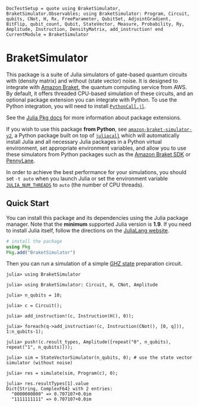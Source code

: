 ```@meta
DocTestSetup = quote using BraketSimulator, BraketSimulator.Observables; using BraketSimulator: Program, Circuit, qubits, CNot, H, Rx, FreeParameter, QubitSet, AdjointGradient, BitFlip, qubit_count, Qubit, StateVector, Measure, Probability, Ry, Amplitude, Instruction, DensityMatrix, add_instruction! end
CurrentModule = BraketSimulator
```

# BraketSimulator

This package is a suite of Julia simulators of gate-based quantum circuits with (density matrix) and without (state vector) noise.
It is designed to integrate with [Amazon Braket](https://aws.amazon.com/braket/), the quantum computing service from AWS.
By default, it offers threaded CPU-based simulation of these circuits, and an optional package extension you can integrate with Python.
To use the Python integration, you will need to install [`PythonCall.jl`](https://github.com/JuliaPy/PythonCall.jl).

See the [Julia Pkg docs](https://pkgdocs.julialang.org/v1/creating-packages/#Conditional-loading-of-code-in-packages-(Extensions)) for more information about package extensions.

If you wish to use this package **from Python**, see [`amazon-braket-simulator-v2`](), a Python package built on top of [`juliacall`](https://pypi.org/project/juliacall/)
which will automatically install Julia and all necessary Julia packages in a Python virtual environment, set appropriate environment variables, and allow you to use
these simulators from Python packages such as the [Amazon Braket SDK](https://github.com/amazon-braket/amazon-braket-sdk-python) or [PennyLane](https://pennylane.ai/).

In order to achieve the best performance for your simulations, you should set `-t auto` when you launch Julia or set the environment variable
[`JULIA_NUM_THREADS`](https://docs.julialang.org/en/v1/manual/environment-variables/#JULIA_NUM_THREADS) to `auto` (the number of CPU threads).

## Quick Start

You can install this package and its dependencies using the Julia package manager. Note that the **minimum** supported Julia version is **1.9**. If you need to install Julia itself,
follow the directions on the [JuliaLang website](https://julialang.org/downloads/).
```julia
# install the package
using Pkg
Pkg.add("BraketSimulator")
```

Then you can run a simulation of a simple [GHZ state](https://en.wikipedia.org/wiki/Greenberger%E2%80%93Horne%E2%80%93Zeilinger_state) preparation circuit.

```jldoctest
julia> using BraketSimulator

julia> using BraketSimulator: Circuit, H, CNot, Amplitude

julia> n_qubits = 10;

julia> c = Circuit();

julia> add_instruction!(c, Instruction(H(), 0));

julia> foreach(q->add_instruction!(c, Instruction(CNot(), [0, q])), 1:n_qubits-1);

julia> push!(c.result_types, Amplitude([repeat("0", n_qubits), repeat("1", n_qubits)]));

julia> sim = StateVectorSimulator(n_qubits, 0); # use the state vector simulator (without noise)

julia> res = simulate(sim, Program(c), 0);

julia> res.resultTypes[1].value
Dict{String, ComplexF64} with 2 entries:
  "0000000000" => 0.707107+0.0im
  "1111111111" => 0.707107+0.0im
```
 
